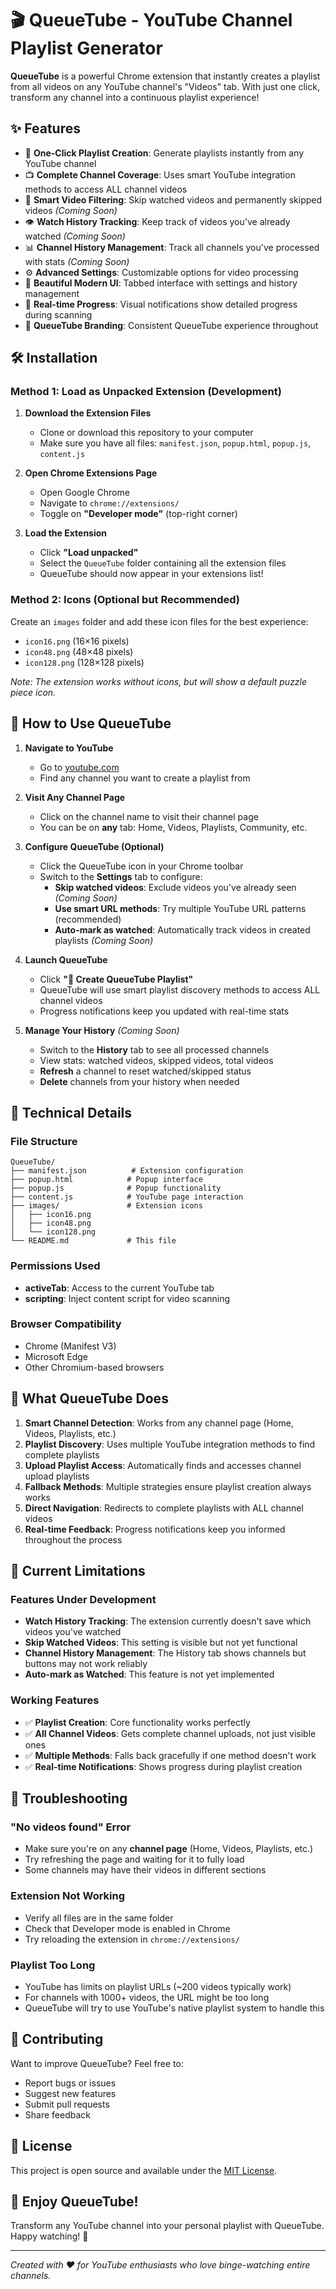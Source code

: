 # 🎬 QueueTube - YouTube Channel Playlist Generator

**QueueTube** is a powerful Chrome extension that instantly creates a playlist from all videos on any YouTube channel's "Videos" tab. With just one click, transform any channel into a continuous playlist experience!

## ✨ Features

- 🚀 **One-Click Playlist Creation**: Generate playlists instantly from any YouTube channel
- 📺 **Complete Channel Coverage**: Uses smart YouTube integration methods to access ALL channel videos
- 🎯 **Smart Video Filtering**: Skip watched videos and permanently skipped videos *(Coming Soon)*
- 👁️ **Watch History Tracking**: Keep track of videos you've already watched *(Coming Soon)*
- 📊 **Channel History Management**: Track all channels you've processed with stats *(Coming Soon)*
- ⚙️ **Advanced Settings**: Customizable options for video processing
- 💫 **Beautiful Modern UI**: Tabbed interface with settings and history management
- 🔄 **Real-time Progress**: Visual notifications show detailed progress during scanning
- 🌟 **QueueTube Branding**: Consistent QueueTube experience throughout

## 🛠️ Installation

### Method 1: Load as Unpacked Extension (Development)

1. **Download the Extension Files**
   - Clone or download this repository to your computer
   - Make sure you have all files: `manifest.json`, `popup.html`, `popup.js`, `content.js`

2. **Open Chrome Extensions Page**
   - Open Google Chrome
   - Navigate to `chrome://extensions/`
   - Toggle on **"Developer mode"** (top-right corner)

3. **Load the Extension**
   - Click **"Load unpacked"**
   - Select the `QueueTube` folder containing all the extension files
   - QueueTube should now appear in your extensions list!

### Method 2: Icons (Optional but Recommended)

Create an `images` folder and add these icon files for the best experience:
- `icon16.png` (16×16 pixels)
- `icon48.png` (48×48 pixels) 
- `icon128.png` (128×128 pixels)

*Note: The extension works without icons, but will show a default puzzle piece icon.*

## 🎯 How to Use QueueTube

1. **Navigate to YouTube**
   - Go to [youtube.com](https://youtube.com)
   - Find any channel you want to create a playlist from

2. **Visit Any Channel Page**
   - Click on the channel name to visit their channel page
   - You can be on **any** tab: Home, Videos, Playlists, Community, etc.

3. **Configure QueueTube (Optional)**
   - Click the QueueTube icon in your Chrome toolbar
   - Switch to the **Settings** tab to configure:
     - **Skip watched videos**: Exclude videos you've already seen *(Coming Soon)*
     - **Use smart URL methods**: Try multiple YouTube URL patterns (recommended)
     - **Auto-mark as watched**: Automatically track videos in created playlists *(Coming Soon)*

4. **Launch QueueTube**
   - Click **"🚀 Create QueueTube Playlist"**
   - QueueTube will use smart playlist discovery methods to access ALL channel videos
   - Progress notifications keep you updated with real-time stats

5. **Manage Your History** *(Coming Soon)*
   - Switch to the **History** tab to see all processed channels
   - View stats: watched videos, skipped videos, total videos
   - **Refresh** a channel to reset watched/skipped status
   - **Delete** channels from your history when needed

## 🔧 Technical Details

### File Structure
```
QueueTube/
├── manifest.json          # Extension configuration
├── popup.html            # Popup interface
├── popup.js              # Popup functionality
├── content.js            # YouTube page interaction
├── images/               # Extension icons
│   ├── icon16.png
│   ├── icon48.png
│   └── icon128.png
└── README.md             # This file
```

### Permissions Used
- **activeTab**: Access to the current YouTube tab
- **scripting**: Inject content script for video scanning

### Browser Compatibility
- Chrome (Manifest V3)
- Microsoft Edge
- Other Chromium-based browsers

## 🎥 What QueueTube Does

1. **Smart Channel Detection**: Works from any channel page (Home, Videos, Playlists, etc.)
2. **Playlist Discovery**: Uses multiple YouTube integration methods to find complete playlists
3. **Upload Playlist Access**: Automatically finds and accesses channel upload playlists
4. **Fallback Methods**: Multiple strategies ensure playlist creation always works
5. **Direct Navigation**: Redirects to complete playlists with ALL channel videos
6. **Real-time Feedback**: Progress notifications keep you informed throughout the process

## 🚨 Current Limitations

### Features Under Development
- **Watch History Tracking**: The extension currently doesn't save which videos you've watched
- **Skip Watched Videos**: This setting is visible but not yet functional
- **Channel History Management**: The History tab shows channels but buttons may not work reliably
- **Auto-mark as Watched**: This feature is not yet implemented

### Working Features
- ✅ **Playlist Creation**: Core functionality works perfectly
- ✅ **All Channel Videos**: Gets complete channel uploads, not just visible ones
- ✅ **Multiple Methods**: Falls back gracefully if one method doesn't work
- ✅ **Real-time Notifications**: Shows progress during playlist creation

## 🚨 Troubleshooting

### "No videos found" Error
- Make sure you're on any **channel page** (Home, Videos, Playlists, etc.)
- Try refreshing the page and waiting for it to fully load
- Some channels may have their videos in different sections

### Extension Not Working
- Verify all files are in the same folder
- Check that Developer mode is enabled in Chrome
- Try reloading the extension in `chrome://extensions/`

### Playlist Too Long
- YouTube has limits on playlist URLs (~200 videos typically work)
- For channels with 1000+ videos, the URL might be too long
- QueueTube will try to use YouTube's native playlist system to handle this

## 🤝 Contributing

Want to improve QueueTube? Feel free to:
- Report bugs or issues
- Suggest new features
- Submit pull requests
- Share feedback

## 📄 License

This project is open source and available under the [MIT License](LICENSE).

## 🌟 Enjoy QueueTube!

Transform any YouTube channel into your personal playlist with QueueTube. Happy watching! 🍿

---

*Created with ❤️ for YouTube enthusiasts who love binge-watching entire channels.* 